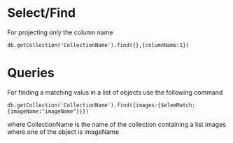 # Select/Find
For projecting only the column name
```
db.getCollection('CollectionName').find({},{columnName:1})
```
# Queries
For finding a matching valus in a list of objects use the following command
```
db.getCollection('CollectionName').find({images:{$elemMatch:{imageName:"imageName"}}})
```
where CollectionName is the name of the collection containing a list images where one of the object is imageName


